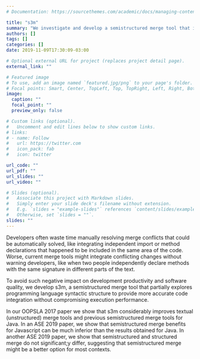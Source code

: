 ```yaml
---
# Documentation: https://sourcethemes.com/academic/docs/managing-content/

title: "s3m"
summary: "We investigate and develop a semistructured merge tool that improves code integration accuracy without compromising performance."
authors: []
tags: []
categories: []
date: 2019-11-09T17:30:09-03:00

# Optional external URL for project (replaces project detail page).
external_link: ""

# Featured image
# To use, add an image named `featured.jpg/png` to your page's folder.
# Focal points: Smart, Center, TopLeft, Top, TopRight, Left, Right, BottomLeft, Bottom, BottomRight.
image:
  caption: ""
  focal_point: ""
  preview_only: false

# Custom links (optional).
#   Uncomment and edit lines below to show custom links.
# links:
# - name: Follow
#   url: https://twitter.com
#   icon_pack: fab
#   icon: twitter

url_code: ""
url_pdf: ""
url_slides: ""
url_video: ""

# Slides (optional).
#   Associate this project with Markdown slides.
#   Simply enter your slide deck's filename without extension.
#   E.g. `slides = "example-slides"` references `content/slides/example-slides.md`.
#   Otherwise, set `slides = ""`.
slides: ""
---
```


Developers often waste time manually resolving merge conflicts that could be automatically solved, like integrating independent import or method declarations that happened to be included in the same area of the code. 
Worse, current merge tools might integrate conflicting changes without warning developers, like when two people independently declare methods with the same signature in different parts of the text. 

To avoid such negative impact on development productivity and software quality, we develop s3m, a semistructured merge tool that partially explores programming language syntactic structure to provide more accurate code integration without compromising execution performance. 

In our OOPSLA 2017 paper we show that s3m considerably improves textual (unstructured) merge tools and previous semistructured merge tools for Java. 
In an ASE 2019 paper, we show that semistructured merge benefits for Javascript can be much inferior than the results obtained for Java.
In another ASE 2019 paper, we show that semistructured and structured merge do not significant;y differ, suggesting that semistructured merge might be a better option for most contexts.